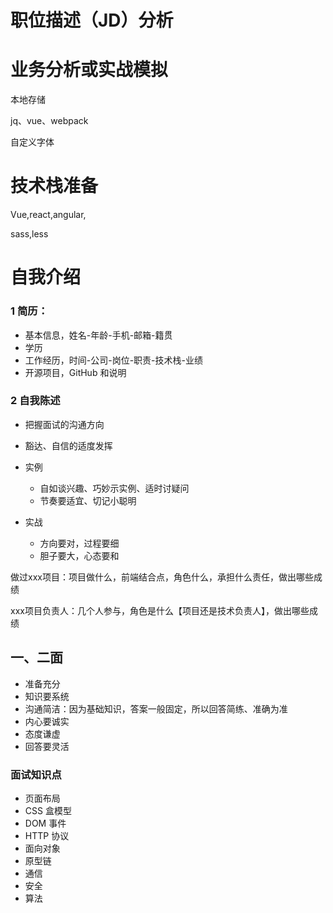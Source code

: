 # 职位描述（JD）分析

# 业务分析或实战模拟


<meta http-equiv="X-UA-Compatible" content="IE=Edge,chrome=1">
<meta name="renderer" content="webkit">
<link rel="dns-prefetch" href="//static.360buyimg.com">

本地存储

jq、vue、webpack

自定义字体

# 技术栈准备

Vue,react,angular,

sass,less

# 自我介绍

### 1 简历：

- 基本信息，姓名-年龄-手机-邮箱-籍贯
- 学历
- 工作经历，时间-公司-岗位-职责-技术栈-业绩
- 开源项目，GitHub 和说明

### 2 自我陈述

- 把握面试的沟通方向
- 豁达、自信的适度发挥

- 实例
  - 自如谈兴趣、巧妙示实例、适时讨疑问
  - 节奏要适宜、切记小聪明
- 实战
  - 方向要对，过程要细
  - 胆子要大，心态要和


做过xxx项目：项目做什么，前端结合点，角色什么，承担什么责任，做出哪些成绩

xxx项目负责人：几个人参与，角色是什么【项目还是技术负责人】，做出哪些成绩

## 一、二面

- 准备充分
- 知识要系统
- 沟通简洁：因为基础知识，答案一般固定，所以回答简练、准确为准
- 内心要诚实
- 态度谦虚
- 回答要灵活

### 面试知识点

- 页面布局
- CSS 盒模型
- DOM 事件
- HTTP 协议
- 面向对象
- 原型链
- 通信
- 安全
- 算法
